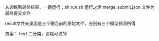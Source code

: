 从训练到最终结果，一键运行：sh run.sh
运行之后 merge_submit.json 文件为最终提交文件

result文件夹里面是三个融合前的原始文件，分别有三个模型预测所得

方案：
bert 二分类，没啥可说的